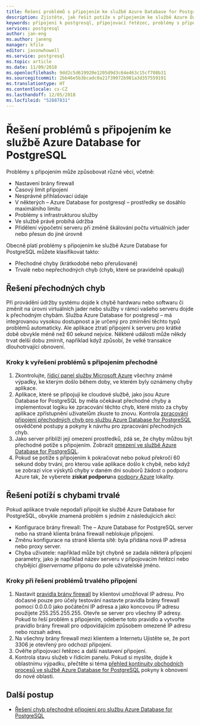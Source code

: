 ```yaml
---
title: Řešení problémů s připojením ke službě Azure Database for PostgreSQL | Dokumentace Microsoftu
description: Zjistěte, jak řešit potíže s připojením ke službě Azure Database for PostgreSQL.
keywords: připojení k postgresql, připojovací řetězec, problémy s připojením, přechodná chyba, Chyba připojení
services: postgresql
author: jan-eng
ms.author: janeng
manager: kfile
editor: jasonwhowell
ms.service: postgresql
ms.topic: article
ms.date: 11/09/2018
ms.openlocfilehash: 9dd2c5d619920e1205d9d3c64e463c15cf708b31
ms.sourcegitcommit: 2bb46e5b3bcadc0a21f39072b981a3d357559191
ms.translationtype: HT
ms.contentlocale: cs-CZ
ms.lasthandoff: 12/05/2018
ms.locfileid: "52887831"
---
```

# <a name="troubleshoot-connection-issues-to-azure-database-for-postgresql"></a>Řešení problémů s připojením ke službě Azure Database for PostgreSQL

Problémy s připojením může způsobovat různé věci, včetně:

* Nastavení brány firewall
* Časový limit připojení
* Nesprávné přihlašovací údaje
* V některých – Azure Database for postgresql – prostředky se dosáhlo maximálního limitu
* Problémy s infrastrukturou služby
* Ve službě právě probíhá údržba
* Přidělení výpočetní serveru při změně škálování počtu virtuálních jader nebo přesun do jiné úrovně

Obecně platí problémy s připojením ke službě Azure Database for PostgreSQL můžete klasifikovat takto:

* Přechodné chyby (krátkodobé nebo přerušované)
* Trvalé nebo nepřechodných chyb (chyb, které se pravidelně opakují)

## <a name="troubleshoot-transient-errors"></a>Řešení přechodných chyb

Při provádění údržby systému dojde k chybě hardwaru nebo softwaru či změnit na úrovni virtuálních jader nebo služby v rámci vašeho serveru dojde k přechodným chybám. Služba Azure Database for postgresql – má integrovanou vysokou dostupnost a je určený pro zmírnění těchto typů problémů automaticky. Ale aplikace ztratí připojení k serveru pro krátké době obvykle méně než 60 sekund nejvíce. Některé události může někdy trvat delší dobu zmírnit, například když způsobí, že velké transakce dlouhotrvající obnovení.

### <a name="steps-to-resolve-transient-connectivity-issues"></a>Kroky k vyřešení problémů s připojením přechodné

1. Zkontrolujte, [řídicí panel služby Microsoft Azure](https://azure.microsoft.com/status) všechny známé výpadky, ke kterým došlo během doby, ve kterém byly oznámeny chyby aplikace.
2. Aplikace, které se připojují ke cloudové službě, jako jsou Azure Database for PostgreSQL by měla očekávat přechodné chyby a implementovat logiku ke zpracování těchto chyb, které místo za chyby aplikace zpřístupnění uživatelům zkuste to znovu. Kontrola [zpracování připojení přechodných chyb pro službu Azure Database for PostgreSQL](concepts-connectivity.md) osvědčené postupy a pokyny k návrhu pro zpracování přechodných chyb.
3. Jako server přiblíží její omezení prostředků, zdá se, že chyby můžou být přechodné potíže s připojením. Zobrazit [omezení ve službě Azure Database for PostgreSQL](concepts-limits.md).
4. Pokud se potíže s připojením k pokračovat nebo pokud překročí 60 sekund doby trvání, pro kterou vaše aplikace došlo k chybě, nebo když se zobrazí více výskytů chyby v daném dni souborů žádost o podporu Azure tak, že vyberete **získat podporu**na [podpory Azure](https://azure.microsoft.com/support/options) lokality.

## <a name="troubleshoot-persistent-errors"></a>Řešení potíží s chybami trvalé

Pokud aplikace trvale nepodaří připojit ke službě Azure Database for PostgreSQL, obvykle znamená problém s jedním z následujících akcí:

* Konfigurace brány firewall: The – Azure Database for PostgreSQL server nebo na straně klienta brána firewall neblokuje připojení.
* Změnu konfigurace na straně klienta sítě: byla přidána nová IP adresa nebo proxy server.
* Chyba uživatele: například může být chybně se zadala některá připojení parametry, jako je například název serveru v připojovacím řetězci nebo chybějící *@servername* příponu do pole uživatelské jméno.

### <a name="steps-to-resolve-persistent-connectivity-issues"></a>Kroky při řešení problémů trvalého připojení

1. Nastavit [pravidla brány firewall](howto-manage-firewall-using-portal.md) by klientovi umožňoval IP adresu. Pro dočasné pouze pro účely testování nastavte pravidla brány firewall pomocí 0.0.0.0 jako počáteční IP adresa a jako koncovou IP adresu použijete 255.255.255.255. Otevře se server pro všechny IP adresy. Pokud to řeší problém s připojením, odeberte toto pravidlo a vytvořte pravidlo brány firewall pro odpovídajícím způsobem omezené IP adresu nebo rozsah adres.
2. Na všechny brány firewall mezi klientem a Internetu Ujistěte se, že port 3306 je otevřený pro odchozí připojení.
3. Ověřte připojovací řetězec a další nastavení připojení.
4. Kontrola stavu služeb v řídicím panelu. Pokud si myslíte, dojde k oblastnímu výpadku, přečtěte si téma [přehled kontinuity obchodních procesů ve službě Azure Database for PostgreSQL](concepts-business-continuity.md) pokyny k obnovení do nové oblasti.

## <a name="next-steps"></a>Další postup

* [Řešení chyb přechodné připojení pro službu Azure Database for PostgreSQL](concepts-connectivity.md)
